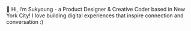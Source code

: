 👋 Hi, I’m Sukyoung - a Product Designer & Creative Coder based in New York City! I love building digital experiences that inspire connection and conversation :)
